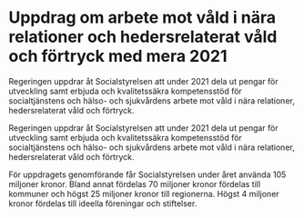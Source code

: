 # Uppdrag om arbete mot våld i nära relationer och hedersrelaterat våld och förtryck med mera 2021

Regeringen uppdrar åt Socialstyrelsen att under 2021 dela ut pengar för utveckling samt erbjuda och kvalitetssäkra kompetensstöd för socialtjänstens och hälso- och sjukvårdens arbete mot våld i nära relationer, hedersrelaterat våld och förtryck.

Regeringen uppdrar åt Socialstyrelsen att under 2021 dela ut pengar för utveckling samt erbjuda och kvalitetssäkra kompetensstöd för socialtjänstens och hälso- och sjukvårdens arbete mot våld i nära relationer, hedersrelaterat våld och förtryck.

För uppdragets genomförande får Socialstyrelsen under året använda 105 miljoner kronor. Bland annat fördelas 70 miljoner kronor fördelas till kommuner och högst 25 miljoner kronor till regionerna. Högst 4 miljoner kronor fördelas till ideella föreningar och stiftelser.
